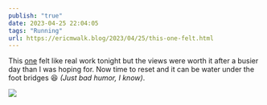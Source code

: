 ```yaml
---
publish: "true"
date: 2023-04-25 22:04:05
tags: "Running"
url: https://ericmwalk.blog/2023/04/25/this-one-felt.html
---
```


This [one](http://www.strava.com/activities/8957623865) felt like real work tonight but the views were worth it after a busier day than I was hoping for.  Now time to reset and it can be water under the foot bridges 😆 *(Just bad humor, I know)*.

![](https://ericmwalk.blog/uploads/2023/50792f8d1d.jpg)
